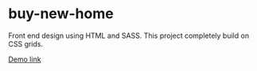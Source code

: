 # buy-new-home
Front end design using HTML and SASS. This project completely build on CSS grids.

[Demo link](https://buymehome.netlify.app/)



